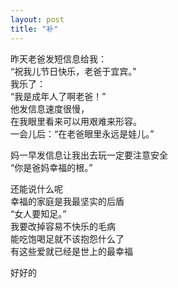 ```yaml
---
layout: post
title: "补"
---
```

昨天老爸发短信息给我：  
“祝我儿节日快乐，老爸于宜宾。”  
我乐了：  
“我是成年人了啊老爸！”  
他发信息速度很慢，  
在我眼里看来可以用艰难来形容。  
一会儿后：“在老爸眼里永远是娃儿。”  

妈一早发信息让我出去玩一定要注意安全  
“你是爸妈幸福的根。”  

还能说什么呢  
幸福的家庭是我最坚实的后盾  
“女人要知足。”  
我要改掉容易不快乐的毛病  
能吃饱喝足就不该抱怨什么了  
有这些爱就已经是世上的最幸福  

好好的							  
		
